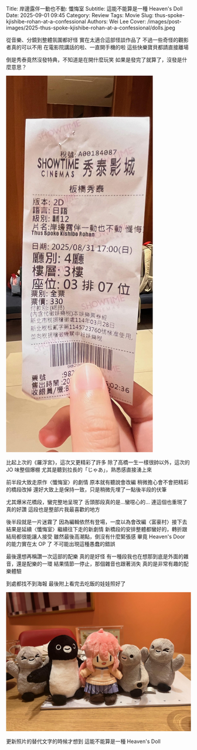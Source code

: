 Title: 岸邊露伴一動也不動: 懺悔室
Subtitle: 這能不能算是一種 Heaven's Doll
Date: 2025-09-01 09:45
Category: Review
Tags: Movie
Slug: thus-spoke-kjishibe-rohan-at-a-confessional
Authors: Wei Lee
Cover: /images/post-images/2025-thus-spoke-kjishibe-rohan-at-a-confessional/dolls.jpeg

從音樂、分鏡到整體氛圍都好怪
實在太適合這部怪談作品了
不過一些奇怪的觀影者真的可以不用
在電影院講話的啦、一直開手機的啦
這些快樂寶貝都請直接離場

<!--more-->

倒是秀泰竟然沒發特典，不知道是在開什麼玩笑
如果是發完了就算了，沒發是什麼意思？

![ticket.jpeg](/images/post-images/2025-thus-spoke-kjishibe-rohan-at-a-confessional/ticket.jpeg)

比起上次的《羅浮宮》，這次又更精彩了許多
除了高橋一生一樣很帥以外，這次的 JO 味整個爆棚
尤其是聽到拉長的「じゃあ」，熟悉感直接湧上來

前半段大致走原作〈懺悔室〉的劇情
原本就有聽說會改編
稍微擔心會不會把精彩的橋段改掉
還好大致上是保持一致，只是稍微先埋了一點後半段的伏筆

尤其爆米花橋段，蠻完整地呈現了
舌頭那段真的是...蠻噁心的...
連這個也重現了真的好讚
這段也是整部片我最喜歡的地方

後半段就是一片迷霧了
因為編輯依然有登場，一度以為會改編〈富豪村〉接下去
結果是延續〈懺悔室〉繼續往下走的新劇情
新橋段的安排整體都蠻好的，轉折跟結局都很能讓人接受
雖然最後高潮點，倒沒有什麼緊張感
畢竟 Heaven's Door 的能力實在太 OP 了
不可能出現這種愚蠢的錯誤

最後還想再稱讚一次這部的配樂
真的是好怪
有一種段我也在想那到底是外面的雜音，還是配樂的一環
結果情節一停止，那個雜音也跟著消失
真的是非常有趣的配樂體驗

到處都找不到海報
最後附上看完去吃飯的娃娃照好了

![doll](/images/post-images/2025-thus-spoke-kjishibe-rohan-at-a-confessional/dolls.jpeg)

更新照片的替代文字的時候才想到
這能不能算是一種 Heaven's Doll
